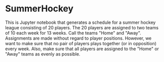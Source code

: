 # SummerHockey
This is Jupyter notebook that generates a schedule for a summer hockey league consisting of 20 players. The 20 players 
are assigned to two teams of 10 each week for 13 weeks. Call the teams "Home" and "Away". 
Assignments are made without regard to player positions.  However, 
we want to make sure that no pair of players plays together (or in opposition) every week. Also, make sure that all
players are assigned to the "Home" or "Away" teams as evenly as possible.
